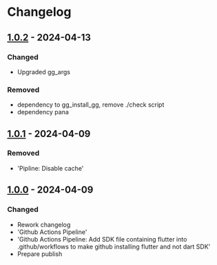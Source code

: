# Changelog

## [1.0.2] - 2024-04-13

### Changed

- Upgraded gg\_args

### Removed

- dependency to gg\_install\_gg, remove ./check script
- dependency pana

## [1.0.1] - 2024-04-09

### Removed

- 'Pipline: Disable cache'

## [1.0.0] - 2024-04-09

### Changed

- Rework changelog
- 'Github Actions Pipeline'
- 'Github Actions Pipeline: Add SDK file containing flutter into .github/workflows to make github installing flutter and not dart SDK'
- Prepare publish

[1.0.2]: https://github.com/inlavigo/gg_image_tools/compare/1.0.1...1.0.2
[1.0.1]: https://github.com/inlavigo/gg_image_tools/compare/1.0.0...1.0.1
[1.0.0]: https://github.com/inlavigo/gg_image_tools/tag/%tag
